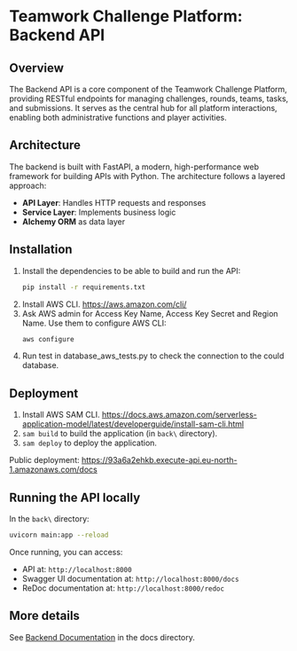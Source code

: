 # Teamwork Challenge Platform: Backend API

## Overview

The Backend API is a core component of the Teamwork Challenge Platform, providing RESTful endpoints for managing challenges, rounds, teams, tasks, and submissions. It serves as the central hub for all platform interactions, enabling both administrative functions and player activities.

## Architecture

The backend is built with FastAPI, a modern, high-performance web framework for building APIs with Python. The architecture follows a layered approach:

- **API Layer**: Handles HTTP requests and responses
- **Service Layer**: Implements business logic
- **Alchemy ORM** as data layer

## Installation

1. Install the dependencies to be able to build and run the API:
   ```bash
   pip install -r requirements.txt
   ```
2. Install AWS CLI. https://aws.amazon.com/cli/
3. Ask AWS admin for Access Key Name, Access Key Secret and Region Name. Use them to configure AWS CLI:
   ```bash
   aws configure
   ```
4. Run test in database_aws_tests.py to check the connection to the could database.

## Deployment

1. Install AWS SAM CLI. https://docs.aws.amazon.com/serverless-application-model/latest/developerguide/install-sam-cli.html
2. `sam build` to build the application (in `back\` directory).
3. `sam deploy` to deploy the application.

Public deployment: https://93a6a2ehkb.execute-api.eu-north-1.amazonaws.com/docs


## Running the API locally

In the `back\` directory:

   ```bash
   uvicorn main:app --reload
   ```

Once running, you can access:
- API at: `http://localhost:8000`
- Swagger UI documentation at: `http://localhost:8000/docs`
- ReDoc documentation at: `http://localhost:8000/redoc`

## More details

See [Backend Documentation](../docs/2-Backend.md) in the docs directory.
